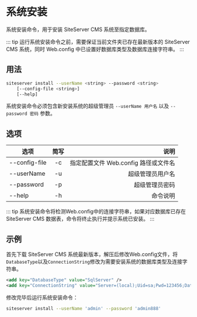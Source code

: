 # 系统安装

系统安装命令，用于安装 SiteServer CMS 系统至指定数据库。

::: tip
运行系统安装命令之前，需要保证当前文件夹已存在最新版本的 SiteServer CMS 系统，同时 Web.config 中已设置好数据库类型及数据库连接字符串。
:::

## 用法

``` sh
siteserver install --userName <string> --password <string>
    [--config-file <string>]
    [--help]
```

系统安装命令必须包含新安装系统的超级管理员 `--userName 用户名` 以及 `--password 密码` 参数。

## 选项

| 选项          | 简写 |                                 说明 |
| ------------- | :--: | -----------------------------------: |
| --config-file |  -c  | 指定配置文件 Web.config 路径或文件名 |
| --userName    |  -u  |                     超级管理员用户名 |
| --password    |  -p  |                       超级管理员密码 |
| --help        |  -h  |                             命令说明 |

::: tip
系统安装命令将检测Web.config中的连接字符串，如果对应数据库已存在 SiteServer CMS 数据表，命令将终止执行并提示系统已安装。
:::

## 示例

首先下载 SiteServer CMS 系统最新版本，解压后修改Web.config文件，将`DatabaseType`以及`ConnectionString`修改为需要安装系统的数据库类型及连接字符串。

``` xml
<add key="DatabaseType" value="SqlServer" />
<add key="ConnectionString" value="Server=(local);Uid=sa;Pwd=123456;Database=cms_to_install;" />
```

修改完毕后运行系统安装命令：

``` sh
siteserver install --userName 'admin' --password 'admin888'
```